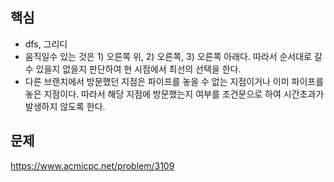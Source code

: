 ## 핵심

- dfs, 그리디
- 움직일수 있는 것은 1) 오른쪽 위, 2) 오른쪽, 3) 오른쪽 아래다. 따라서 순서대로 갈 수 있을지 없을지 판단하여 현 시점에서 최선의 선택을 한다.
- 다른 브랜치에서 방문했던 지점은 파이프를 놓을 수 없는 지점이거나 이미 파이프를 놓은 지점이다. 따라서 해당 지점에 방문했는지 여부를 조건문으로 하여 시간초과가 발생하지 않도록 한다.

## 문제

https://www.acmicpc.net/problem/3109
